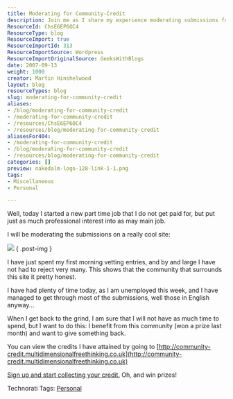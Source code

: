 ```yaml
---
title: Moderating for Community-Credit
description: Join me as I share my experience moderating submissions for Community-Credit, a platform that rewards honesty and community engagement. Sign up and win prizes!
ResourceId: ChsE6EP6OC4
ResourceType: blog
ResourceImport: true
ResourceImportId: 313
ResourceImportSource: Wordpress
ResourceImportOriginalSource: GeeksWithBlogs
date: 2007-09-13
weight: 1000
creator: Martin Hinshelwood
layout: blog
resourceTypes: blog
slug: moderating-for-community-credit
aliases:
- /blog/moderating-for-community-credit
- /moderating-for-community-credit
- /resources/ChsE6EP6OC4
- /resources/blog/moderating-for-community-credit
aliasesFor404:
- /moderating-for-community-credit
- /blog/moderating-for-community-credit
- /resources/blog/moderating-for-community-credit
categories: []
preview: nakedalm-logo-128-link-1-1.png
tags:
- Miscellaneous
- Personal

---
```

Well, today I started a new part time job that I do not get paid for, but put just as much professional interest into as may main job.

I will be moderating the submissions on a really cool site:

[![](images/myComGetsCredit.gif)](http://www.community-credit.com)
{ .post-img }

I have just spent my first morning vetting entries, and by and large I have not had to reject very many. This shows that the community that surrounds this site it pretty honest.

I have had plenty of time today, as I am unemployed this week, and I have managed to get through most of the submissions, well those in English anyway...

When I get back to the grind, I am sure that I will not have as much time to spend, but I want to do this: I benefit from this community (won a prize last month) and want to give something back.

You can view the credits I have attained by going to [http://community-credit.multidimensionalfreethinking.co.uk](http://community-credit.multidimensionalfreethinking.co.uk)

[Sign up and start collecting your credit.](http://www.community-credit.com/Login/CreateMember.aspx) Oh, and win prizes!

Technorati Tags: [Personal](http://technorati.com/tags/Personal)
